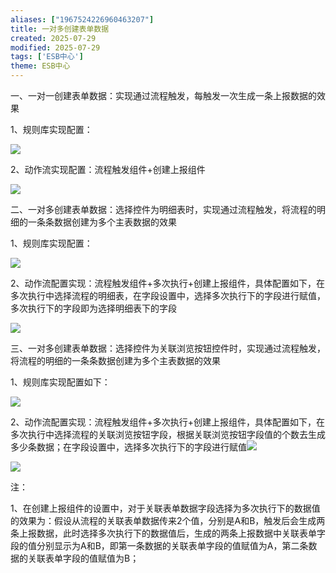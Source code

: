 ```yaml
---
aliases: ["1967524226960463207"]
title: 一对多创建表单数据
created: 2025-07-29
modified: 2025-07-29
tags: ['ESB中心']
theme: ESB中心
---
```


一、一对一创建表单数据：实现通过流程触发，每触发一次生成一条上报数据的效果

1、规则库实现配置：

![](https://myhelpdoc.oss-cn-heyuan.aliyuncs.com/mdimages/f60a740bf67f4ac454e242bcebdf1970.jpg)

2、动作流实现配置：流程触发组件+创建上报组件

![](https://myhelpdoc.oss-cn-heyuan.aliyuncs.com/mdimages/68e673ee1e8a32c02fad4eea91e3e7d6.jpg)

二、一对多创建表单数据：选择控件为明细表时，实现通过流程触发，将流程的明细的一条条数据创建为多个主表数据的效果

1、规则库实现配置：

![](https://myhelpdoc.oss-cn-heyuan.aliyuncs.com/mdimages/b2431827d508e68101f6755d955f1ad7.jpg)

2、动作流配置实现：流程触发组件+多次执行+创建上报组件，具体配置如下，在多次执行中选择流程的明细表，在字段设置中，选择多次执行下的字段进行赋值，多次执行下的字段即为选择明细表下的字段

![](https://myhelpdoc.oss-cn-heyuan.aliyuncs.com/mdimages/5ea4f8479d4a59d80eea168ce8ad1736.jpg)

三、一对多创建表单数据：选择控件为关联浏览按钮控件时，实现通过流程触发，将流程的明细的一条条数据创建为多个主表数据的效果

1、规则库实现配置如下：

![](https://myhelpdoc.oss-cn-heyuan.aliyuncs.com/mdimages/8052f06e226912ccbd5653d11f7461fd.jpg)

2、动作流配置实现：流程触发组件+多次执行+创建上报组件，具体配置如下，在多次执行中选择流程的关联浏览按钮字段，根据关联浏览按钮字段值的个数去生成多少条数据；在字段设置中，选择多次执行下的字段进行赋值![](https://myhelpdoc.oss-cn-heyuan.aliyuncs.com/mdimages/ee0e4dfe176264e0071ab426cd8d10f0.jpg)

![](https://myhelpdoc.oss-cn-heyuan.aliyuncs.com/mdimages/1b651456429bfab437db35216ae6528e.jpg)

注：

1、在创建上报组件的设置中，对于关联表单数据字段选择为多次执行下的数据值的效果为：假设从流程的关联表单数据传来2个值，分别是A和B，触发后会生成两条上报数据，此时选择多次执行下的数据值后，生成的两条上报数据中关联表单字段的值分别显示为A和B，即第一条数据的关联表单字段的值赋值为A，第二条数据的关联表单字段的值赋值为B；

